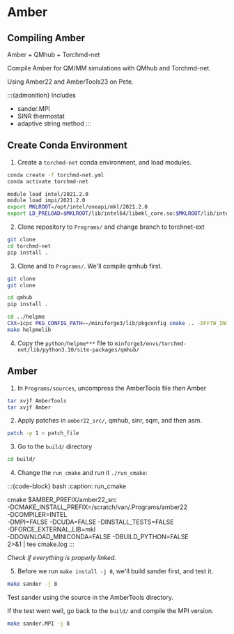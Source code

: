 # Amber

## Compiling Amber

Amber + QMhub + Torchmd-net 

Compile Amber for QM/MM simulations with QMhub and Torchmd-net.

Using Amber22 and AmberTools23 on Pete.

:::{admonition} Includes
* sander.MPI
* SINR thermostat
* adaptive string method
:::

## Create Conda Environment 

1. Create a `torchmd-net` conda environment, and load modules.

```bash
conda create -f torchmd-net.yml
conda activate torchmd-net

module load intel/2021.2.0
module load impi/2021.2.0
export MKLROOT=/opt/intel/oneapi/mkl/2021.2.0
export LD_PRELOAD=$MKLROOT/lib/intel64/libmkl_core.so:$MKLROOT/lib/intel64/libmkl_sequential.so
```

2. Clone repository to `Programs/` and change branch to torchnet-ext

```bash
git clone 
cd torchmd-net
pip install .
```
3. Clone [](https://github.com/panxl/qmhub) and [](https://github.com/andysim/helpme) to `Programs/`. We'll compile qmhub first.

```bash
git clone
git clone

cd qmhub
pip install .

cd ../helpme
CXX=icpc PKG_CONFIG_PATH=~/miniforge3/lib/pkgconfig cmake .. -DFFTW_INCLUDES=$MKLROOT/include/fftw -DFFTW_LIBRARIES=$MKLROOT/lib/intel64
make helpmelib
```

4. Copy the `python/helpme***` file to `minforge3/envs/torchmd-net/lib/python3.10/site-packages/qmhub/`

## Amber 

1. In `Programs/sources`, uncompress the AmberTools file *then* Amber

```bash
tar xvjf AmberTools
tar xvjf Amber
```

2. Apply patches in `amber22_src/`, qmhub, sinr, sqm, and then asm.

```bash
patch -p 1 < patch_file
```

3. Go to the `build/` directory

```bash
cd build/
```

4. Change the `run_cmake` and run it `./run_cmake`:

:::{code-block} bash
:caption: run_cmake

  cmake $AMBER_PREFIX/amber22_src \
    -DCMAKE_INSTALL_PREFIX=/scratch/van/.Programs/amber22 \
    -DCOMPILER=INTEL \
    -DMPI=FALSE -DCUDA=FALSE -DINSTALL_TESTS=FALSE \
    -DFORCE_EXTERNAL_LIB=mkl \
    -DDOWNLOAD_MINICONDA=FALSE -DBUILD_PYTHON=FALSE \
    2>&1 | tee  cmake.log
:::

*Check if everything is properly linked.*

5. Before we run `make install -j 8`, we'll build sander first, and test it.

```bash
make sander -j 8
```
Test sander using the source in the AmberTools directory. 

If the test went well, go back to the `build/` and compile the MPI version.

```bash
make sander.MPI -j 8
```
